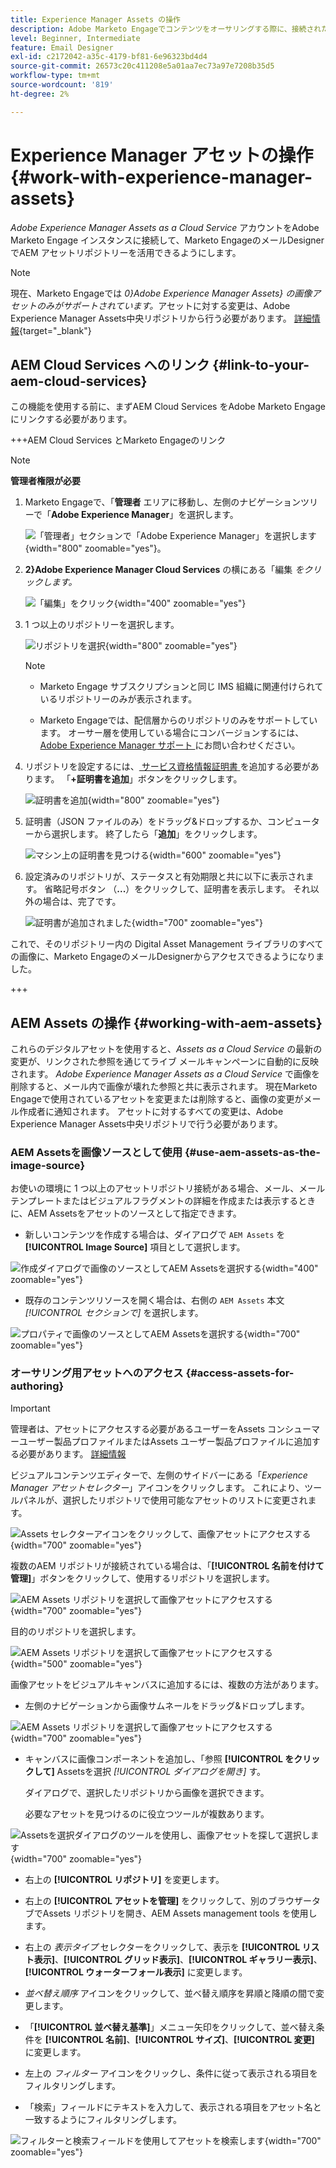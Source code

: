 ```yaml
---
title: Experience Manager Assets の操作
description: Adobe Marketo Engageでコンテンツをオーサリングする際に、接続されたAEM Assets リポジトリの画像アセットを使用する方法について説明します。
level: Beginner, Intermediate
feature: Email Designer
exl-id: c2172042-a35c-4179-bf81-6e96323bd4d4
source-git-commit: 26573c20c411208e5a01aa7ec73a97e7208b35d5
workflow-type: tm+mt
source-wordcount: '819'
ht-degree: 2%

---
```


# Experience Manager アセットの操作 {#work-with-experience-manager-assets}

_Adobe Experience Manager Assets as a Cloud Service_ アカウントをAdobe Marketo Engage インスタンスに接続して、Marketo EngageのメールDesignerでAEM アセットリポジトリーを活用できるようにします。

>[!NOTE]
>
>現在、Marketo Engageでは _0&rbrace;Adobe Experience Manager Assets&rbrace; の画像アセットのみがサポートされています。_&#x200B;アセットに対する変更は、Adobe Experience Manager Assets中央リポジトリから行う必要があります。 [詳細情報](https://experienceleague.adobe.com/en/docs/experience-manager-cloud-service/content/assets/manage/manage-digital-assets){target="_blank"}

## AEM Cloud Services へのリンク {#link-to-your-aem-cloud-services}

この機能を使用する前に、まずAEM Cloud Services をAdobe Marketo Engageにリンクする必要があります。

+++AEM Cloud Services とMarketo Engageのリンク

>[!NOTE]
>
>**管理者権限が必要**

1. Marketo Engageで、「**管理者** エリアに移動し、左側のナビゲーションツリーで「**Adobe Experience Manager**」を選択します。

   ![ 「管理者」セクションで「Adobe Experience Manager」を選択します ](assets/access-the-ai-assistant-content-accelerator-1.png){width="800" zoomable="yes"}。

1. **2&rbrace;Adobe Experience Manager Cloud Services** の横にある「編集 _をクリックします。_

   ![ 「編集」をクリック ](assets/access-the-ai-assistant-content-accelerator-2.png){width="400" zoomable="yes"}

1. 1 つ以上のリポジトリーを選択します。

   ![ リポジトリを選択 ](assets/access-the-ai-assistant-content-accelerator-3.png){width="800" zoomable="yes"}

   >[!NOTE]
   >
   >* Marketo Engage サブスクリプションと同じ IMS 組織に関連付けられているリポジトリーのみが表示されます。
   >
   >* Marketo Engageでは、配信層からのリポジトリのみをサポートしています。 オーサー層を使用している場合にコンバージョンするには、[Adobe Experience Manager サポート ](https://experienceleague.adobe.com/en/docs/experience-manager-cloud-manager/content/overview/help-resources) にお問い合わせください。

1. リポジトリを設定するには、[ サービス資格情報証明書 ](https://experienceleague.adobe.com/ja/docs/experience-manager-learn/getting-started-with-aem-headless/authentication/service-credentials) を追加する必要があります。 「**+証明書を追加**」ボタンをクリックします。

   ![ 証明書を追加 ](assets/access-the-ai-assistant-content-accelerator-4.png){width="800" zoomable="yes"}

1. 証明書（JSON ファイルのみ）をドラッグ&amp;ドロップするか、コンピューターから選択します。 終了したら「**追加**」をクリックします。

   ![ マシン上の証明書を見つける ](assets/access-the-ai-assistant-content-accelerator-5.png){width="600" zoomable="yes"}

1. 設定済みのリポジトリが、ステータスと有効期限と共に以下に表示されます。 省略記号ボタン （**...**）をクリックして、証明書を表示します。 それ以外の場合は、完了です。

   ![ 証明書が追加されました ](assets/access-the-ai-assistant-content-accelerator-6.png){width="700" zoomable="yes"}

これで、そのリポジトリー内の Digital Asset Management ライブラリのすべての画像に、Marketo EngageのメールDesignerからアクセスできるようになりました。

+++

## AEM Assets の操作 {#working-with-aem-assets}

これらのデジタルアセットを使用すると、_Assets as a Cloud Service_ の最新の変更が、リンクされた参照を通じてライブ メールキャンペーンに自動的に反映されます。 _Adobe Experience Manager Assets as a Cloud Service_ で画像を削除すると、メール内で画像が壊れた参照と共に表示されます。 現在Marketo Engageで使用されているアセットを変更または削除すると、画像の変更がメール作成者に通知されます。 アセットに対するすべての変更は、Adobe Experience Manager Assets中央リポジトリで行う必要があります。

### AEM Assetsを画像ソースとして使用 {#use-aem-assets-as-the-image-source}

お使いの環境に 1 つ以上のアセットリポジトリ接続がある場合、メール、メールテンプレートまたはビジュアルフラグメントの詳細を作成または表示するときに、AEM Assetsをアセットのソースとして指定できます。

* 新しいコンテンツを作成する場合は、ダイアログで `AEM Assets` を **[!UICONTROL Image Source]** 項目として選択します。

![ 作成ダイアログで画像のソースとしてAEM Assetsを選択する ](assets/work-with-experience-manager-assets-1.png){width="400" zoomable="yes"}

* 既存のコンテンツリソースを開く場合は、右側の `AEM Assets` 本文 _[!UICONTROL セクションで]_ を選択します。

![ プロパティで画像のソースとしてAEM Assetsを選択する ](assets/work-with-experience-manager-assets-2.png){width="700" zoomable="yes"}

### オーサリング用アセットへのアクセス {#access-assets-for-authoring}

>[!IMPORTANT]
>
>管理者は、アセットにアクセスする必要があるユーザーをAssets コンシューマーユーザー製品プロファイルまたはAssets ユーザー製品プロファイルに追加する必要があります。 [詳細情報](https://experienceleague.adobe.com/en/docs/experience-manager-cloud-service/content/security/ims-support#managing-products-and-user-access-in-admin-console)

ビジュアルコンテンツエディターで、左側のサイドバーにある「_Experience Manager アセットセレクター_」アイコンをクリックします。 これにより、ツールパネルが、選択したリポジトリで使用可能なアセットのリストに変更されます。

![Assets セレクターアイコンをクリックして、画像アセットにアクセスする ](assets/work-with-experience-manager-assets-3.png){width="700" zoomable="yes"}

複数のAEM リポジトリが接続されている場合は、「**[!UICONTROL 名前を付けて管理]**」ボタンをクリックして、使用するリポジトリを選択します。

![AEM Assets リポジトリを選択して画像アセットにアクセスする ](assets/work-with-experience-manager-assets-4.png){width="700" zoomable="yes"}

目的のリポジトリを選択します。

![AEM Assets リポジトリを選択して画像アセットにアクセスする ](assets/work-with-experience-manager-assets-5.png){width="500" zoomable="yes"}

画像アセットをビジュアルキャンバスに追加するには、複数の方法があります。

* 左側のナビゲーションから画像サムネールをドラッグ&amp;ドロップします。

![AEM Assets リポジトリを選択して画像アセットにアクセスする ](assets/work-with-experience-manager-assets-6.png){width="700" zoomable="yes"}

* キャンバスに画像コンポーネントを追加し、「参照 **[!UICONTROL をクリックして]** Assetsを選択 _[!UICONTROL ダイアログを開き]_ す。

  ダイアログで、選択したリポジトリから画像を選択できます。

  必要なアセットを見つけるのに役立つツールが複数あります。

![Assetsを選択ダイアログのツールを使用し、画像アセットを探して選択します ](assets/work-with-experience-manager-assets-7.png){width="700" zoomable="yes"}

* 右上の **[!UICONTROL リポジトリ]** を変更します。

* 右上の **[!UICONTROL アセットを管理]** をクリックして、別のブラウザータブでAssets リポジトリを開き、AEM Assets management tools を使用します。

* 右上の _表示タイプ_ セレクターをクリックして、表示を **[!UICONTROL リスト表示]**、**[!UICONTROL グリッド表示]**、**[!UICONTROL ギャラリー表示]**、**[!UICONTROL ウォーターフォール表示]** に変更します。

* _並べ替え順序_ アイコンをクリックして、並べ替え順序を昇順と降順の間で変更します。

* 「**[!UICONTROL 並べ替え基準]**」メニュー矢印をクリックして、並べ替え条件を **[!UICONTROL 名前]**、**[!UICONTROL サイズ]**、**[!UICONTROL 変更]** に変更します。

* 左上の _フィルター_ アイコンをクリックし、条件に従って表示される項目をフィルタリングします。

* 「検索」フィールドにテキストを入力して、表示される項目をアセット名と一致するようにフィルタリングします。

![ フィルターと検索フィールドを使用してアセットを検索します ](assets/work-with-experience-manager-assets-8.png){width="700" zoomable="yes"}
